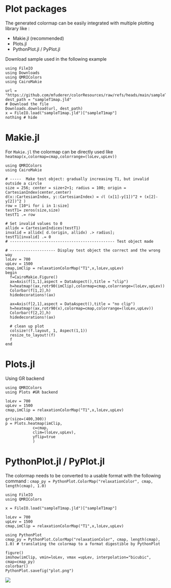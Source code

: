 # Plot packages

The generated colormap can be easily integrated with multiple plotting library like :
- Makie.jl (recommended)
- Plots.jl
- PythonPlot.jl / PyPlot.jl

Download sample used in the following example
```@example 3
using FileIO
using Downloads
using QMRIColors
using CairoMakie

url = "https://github.com/mfuderer/colorResources/raw/refs/heads/main/sampleT1map.jld"
dest_path = "sampleT1map.jld"
# Download the file
Downloads.download(url, dest_path)
x = FileIO.load("sampleT1map.jld")["sampleT1map"]
nothing # hide
```

# Makie.jl

For `Makie.jl` the colormap can be directly used like `heatmap(x,colormap=cmap,colorrange=(loLev,upLev))`

```@example 3
using QMRIColors
using CairoMakie

# -----  Make test object: gradually increasing T1, but invalid outside a circle
size = 256; center = size÷2+1; radius = 100; origin = CartesianIndex(center,center)
d(x::CartesianIndex, y::CartesianIndex) = √( (x[1]-y[1])^2 + (x[2]-y[2])^2 )
row = [10*i for i in 1:size]
testT1= zeros(size,size)
testT1 .= row

# Set invalid values to 0
allidx = CartesianIndices(testT1)
invalid = allidx[ d.(origin, allidx) .> radius];
testT1[invalid] .= 0
# ---------------------------------------------- Test object made

# -------------------- Display test object the correct and the wrong way
loLev = 700
upLev = 1500
cmap,imClip = relaxationColorMap("T1",x,loLev,upLev)
begin
  f=CairoMakie.Figure()
  ax=Axis(f[1,1],aspect = DataAspect(),title = "clip")
  h=heatmap!(ax,rotr90(imClip),colormap=cmap,colorrange=(loLev,upLev))
  Colorbar(f[1,2],h)
  hidedecorations!(ax)

  ax=Axis(f[2,1],aspect = DataAspect(),title = "no clip")
  h=heatmap!(ax,rotr90(x),colormap=cmap,colorrange=(loLev,upLev))
  Colorbar(f[2,2],h)
  hidedecorations!(ax)

  # clean up plot
  colsize!(f.layout, 1, Aspect(1,1))
  resize_to_layout!(f)
  f
end
```

# Plots.jl

Using GR backend

```@example 3
using QMRIColors
using Plots #GR backend

loLev = 700
upLev = 1500
cmap,imClip = relaxationColorMap("T1",x,loLev,upLev)

gr(size=(400,300))
p = Plots.heatmap(imClip,
            c=cmap,
            clim=(loLev,upLev),
            yflip=true
            )
```

# PythonPlot.jl / PyPlot.jl

The colormap needs to be converted to a usable format with the following command : `cmap_py = PythonPlot.ColorMap("relaxationColor", cmap, length(cmap), 1.0)` 

```@example 4
using FileIO
using QMRIColors

x = FileIO.load("sampleT1map.jld")["sampleT1map"]

loLev = 700
upLev = 1500
cmap,imClip = relaxationColorMap("T1",x,loLev,upLev)

using PythonPlot
cmap_py = PythonPlot.ColorMap("relaxationColor", cmap, length(cmap), 1.0) # translating the colormap to a format digestible by PythonPlot

figure()
imshow(imClip, vmin=loLev, vmax =upLev, interpolation="bicubic", cmap=cmap_py)
colorbar()
PythonPlot.savefig("plot.png")
```
![](plot.png)